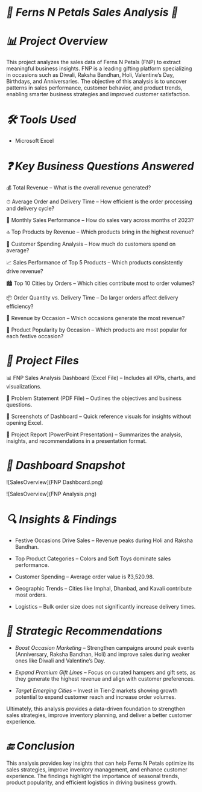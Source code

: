 # *🌸 Ferns N Petals Sales Analysis 🌸*
# *📊 Project Overview*

This project analyzes the sales data of Ferns N Petals (FNP) to extract meaningful business insights. FNP is a leading gifting platform specializing in occasions such as Diwali, Raksha Bandhan, Holi, Valentine’s Day, Birthdays, and Anniversaries. The objective of this analysis is to uncover patterns in sales performance, customer behavior, and product trends, enabling smarter business strategies and improved customer satisfaction.

# *🛠 Tools Used*
- Microsoft Excel

# *❓ Key Business Questions Answered*

💰 Total Revenue – What is the overall revenue generated?

⏱ Average Order and Delivery Time – How efficient is the order processing and delivery cycle?

📅 Monthly Sales Performance – How do sales vary across months of 2023?

🔝 Top Products by Revenue – Which products bring in the highest revenue?

🛒 Customer Spending Analysis – How much do customers spend on average?

📈 Sales Performance of Top 5 Products – Which products consistently drive revenue?

🏙 Top 10 Cities by Orders – Which cities contribute most to order volumes?

📦 Order Quantity vs. Delivery Time – Do larger orders affect delivery efficiency?

🎉 Revenue by Occasion – Which occasions generate the most revenue?

🎁 Product Popularity by Occasion – Which products are most popular for each festive occasion?

# *📁 Project Files*

📊 FNP Sales Analysis Dashboard (Excel File) – Includes all KPIs, charts, and visualizations.

📝 Problem Statement (PDF File) – Outlines the objectives and business questions.

📸 Screenshots of Dashboard – Quick reference visuals for insights without opening Excel.

🎤 Project Report (PowerPoint Presentation) – Summarizes the analysis, insights, and recommendations in a presentation format.


# *📸 Dashboard Snapshot*

![SalesOverview](FNP Dashboard.png)

![SalesOverview](FNP Analysis.png)



# *🔍 Insights & Findings*

- Festive Occasions Drive Sales – Revenue peaks during Holi and Raksha Bandhan.

- Top Product Categories – Colors and Soft Toys dominate sales performance.

- Customer Spending – Average order value is ₹3,520.98.

- Geographic Trends – Cities like Imphal, Dhanbad, and Kavali contribute most orders.

- Logistics – Bulk order size does not significantly increase delivery times.

# *🚀 Strategic Recommendations*

- *Boost Occasion Marketing* – Strengthen campaigns around peak events (Anniversary, Raksha Bandhan, Holi) and improve sales during weaker ones like Diwali and Valentine’s Day.  

- *Expand Premium Gift Lines* – Focus on curated hampers and gift sets, as they generate the highest revenue and align with customer preferences.  

- *Target Emerging Cities* – Invest in Tier-2 markets showing growth potential to expand customer reach and increase order volumes.  

Ultimately, this analysis provides a data-driven foundation to strengthen sales strategies, improve inventory planning, and deliver a better customer experience.

# *🔚 Conclusion*

This analysis provides key insights that can help Ferns N Petals optimize its sales strategies, improve inventory management, and enhance customer experience. The findings highlight the importance of seasonal trends, product popularity, and efficient logistics in driving business growth.
